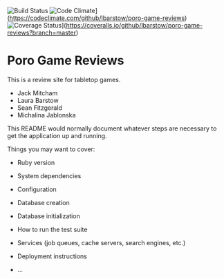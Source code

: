 ![Build Status](https://codeship.com/projects/53c4e300-e1cf-0135-85bf-62c27b79889e/status?branch=master)
![Code Climate](https://codeclimate.com/github/lbarstow/poro-game-reviews/badges/gpa.svg)](https://codeclimate.com/github/lbarstow/poro-game-reviews)
![Coverage Status](https://coveralls.io/repos/github/lbarstow/poro-game-reviews/badge.svg?branch=master)](https://coveralls.io/github/lbarstow/poro-game-reviews?branch=master)
# Poro Game Reviews


This is a review site for tabletop games.

* Jack Mitcham
* Laura Barstow
* Sean Fitzgerald
* Michalina Jablonska


This README would normally document whatever steps are necessary to get the
application up and running.

Things you may want to cover:

* Ruby version

* System dependencies

* Configuration

* Database creation

* Database initialization

* How to run the test suite

* Services (job queues, cache servers, search engines, etc.)

* Deployment instructions

* ...
